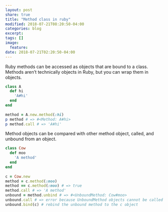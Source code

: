 ```yaml
---
layout: post
share: true
title: "Method class in ruby"
modified: 2018-07-21T08:20:50-04:00
categories: blog
excerpt:
tags: []
image:
  feature:
date: 2018-07-21T02:20:50-04:00
---
```


Ruby methods can be accessed as objects that are bound to a class. Methods aren’t technically objects in Ruby, but you can wrap them in objects.

```ruby
class A
  def hi
    'A#hi'
  end
end
 
method = A.new.method(:hi)
p method # => #<Method: A#hi>
p method.call # => 'A#hi'
```
Method objects can be compared with other method object, called, and unbound from an object.
 
```ruby
class Cow
  def moo
    'A method'
  end
end
 
c = Cow.new
method = c.method(:moo)
method == c.method(:moo) # => true
method.call # => 'A method'
unbound = method.unbind # => #<UnboundMethod: Cow#moo>
unbound.call # => error because UnboundMethod objects cannot be called
unbound.bind(c) # rebind the unbound method to the c object
```




